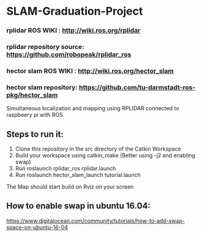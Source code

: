 # SLAM-Graduation-Project  
### rplidar ROS WIKI : http://wiki.ros.org/rplidar  
### rplidar repository source: https://github.com/robopeak/rplidar_ros
### hector slam ROS WIKI : http://wiki.ros.org/hector_slam  
### hector slam repository: https://github.com/tu-darmstadt-ros-pkg/hector_slam  
  
  
  
Simultaneous localization and mapping using RPLIDAR connected to raspbeery pi with ROS  
  
  
## Steps to run it:  
1. Clone this repository in the src directory of the Catkin Workspace  
2. Build your workspace using catkin_make (Better using -j2 and enabling swap)  
3. Run roslaunch rplidar_ros rplidar.launch  
4. Run roslaunch hector_slam_launch tutorial.launch  
  
  
The Map should start build on Rviz on your screen  
  
  
  
## How to enable swap in ubuntu 16.04:  
https://www.digitalocean.com/community/tutorials/how-to-add-swap-space-on-ubuntu-16-04
